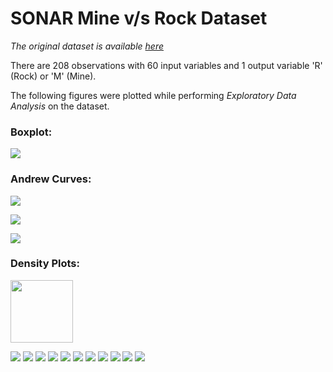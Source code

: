 # SONAR Mine v/s Rock Dataset

*The original dataset is available [here](https://www.kaggle.com/ypzhangsam/sonaralldata)*

There are 208 observations with 60 input variables and 1 output variable 'R' (Rock) or 'M' (Mine).

The following figures were plotted while performing *Exploratory Data Analysis* on the dataset.

### Boxplot:
![](plots/Boxplot.PNG)

### Andrew Curves:
![](plots/AndrewCurve.PNG)

![](plots/ac1.PNG)

![](plots/ac2.PNG)

### Density Plots:

<img src="plots/dp1.PNG" width="100" height="100">

![](plots/dp1.PNG)
![](plots/dp2.PNG)
![](plots/dp3.PNG)
![](plots/dp4.PNG)
![](plots/dp5.PNG)
![](plots/dp6.PNG)
![](plots/dp7.PNG)
![](plots/dp8.PNG)
![](plots/dp9.PNG)
![](plots/dp10.PNG)
![](plots/dp11.PNG)

